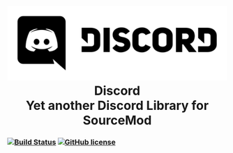 <h1 align="center">
    <img src="https://raw.githubusercontent.com/CrazyHackGUT/Discord/master/.github/Discord_Logo.png" />
    <br />
    Discord
    <br />
    Yet another Discord Library for SourceMod
</h1>

### [![Build Status](https://travis-ci.org/CrazyHackGUT/Discord.svg?branch=master)](https://travis-ci.org/CrazyHackGUT/Discord) [![GitHub license](https://img.shields.io/badge/license-GPLv3-blue.svg?style=flat-square)](https://github.com/CrazyHackGUT/Discord/blob/master/LICENSE)
